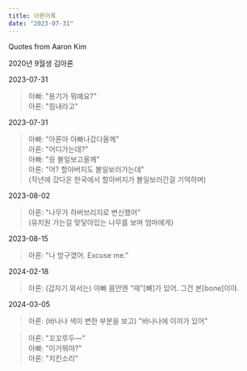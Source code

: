 ```yaml
---
title: 아론어록
date: "2023-07-31"
---
```


Quotes from Aaron Kim

2020년 9월생 김아론

2023-07-31

> 아빠: "용기가 뭐예요?"\
> 아론: "힘내라고"

2023-07-31

> 아빠: "아론아 아빠나갔다올께"\
> 아론: "어디가는데?"\
> 아빠: "응 볼일보고올께"\
> 아론: "어? 할아버지도 볼일보러가는데"\
> (작년에 갔다온 한국에서 할아버지가 볼일보러간걸 기억하며)

2023-08-02

> 아론: "나무가 하버브리지로 변신했어"\
> (유치원 가는길 맞닿아있는 나무를 보며 엄마에게)

2023-08-15

> 아론: "나 방구꼈어. Excuse me."

2024-02-18

> 아론: (갑자기 와서는) 아빠 몸안엔 "때"[뼈]가 있어. 그건 본[bone]이야.

2024-03-05

> 아론: (바나나 색이 변한 부분을 보고) "바나나에 이끼가 있어"

> 아론: "꼬꼬루두—"\
> 아빠: "이거뭐야?"\
> 아론: "치킨소리"

